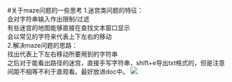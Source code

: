 ﻿﻿﻿﻿﻿#关于maze问题的一些思考1.迷宫类问题的特征：  会对字符串输入作出限制/过滤  有些迷宫的地图能够直接在查找文本窗口显示  会以常见的字符来代表上下左右的移动  2.解决maze问题的思路：  找出代表上下左右移动所要用到的字符串  之后对于能看出路径的迷宫，直接手写字符串，shift+e导出txt格式的，但是注意间距不相等不利于直观看。最好放进doc中。![](https://github.com/Hy0uka/Warehouse/blob/master/QQ%E5%9B%BE%E7%89%8720190326003853.png?raw=true)